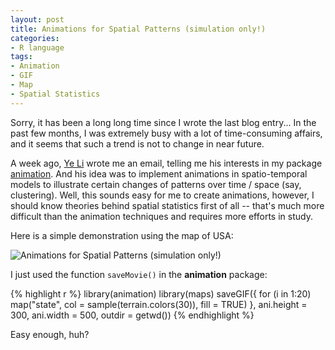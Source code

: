 ```yaml
---
layout: post
title: Animations for Spatial Patterns (simulation only!)
categories:
- R language
tags:
- Animation
- GIF
- Map
- Spatial Statistics
---
```


Sorry, it has been a long long time since I wrote the last blog entry... In the past few months, I was extremely busy with a lot of time-consuming affairs, and it seems that such a trend is not to change in near future.

A week ago, [Ye Li](http://individual.utoronto.ca/ye_li/) wrote me an email, telling me his interests in my package [animation](http://cran.r-project.org/package=animation). And his idea was to implement animations in spatio-temporal models to illustrate certain changes of patterns over time / space (say, clustering). Well, this sounds easy for me to create animations, however, I should know theories behind spatial statistics first of all -- that's much more difficult than the animation techniques and requires more efforts in study.

Here is a simple demonstration using the map of USA:

![Animations for Spatial Patterns (simulation only!)](http://i.imgur.com/CJe13.gif)

I just used the function `saveMovie()` in the **animation** package:

{% highlight r %}
library(animation)
library(maps)
saveGIF({
  for (i in 1:20) 
    map("state", col = sample(terrain.colors(30)), fill = TRUE)
}, ani.height = 300, ani.width = 500, outdir = getwd())
{% endhighlight %}

Easy enough, huh?

